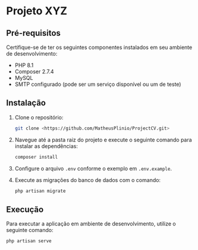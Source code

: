 # Projeto XYZ

## Pré-requisitos

Certifique-se de ter os seguintes componentes instalados em seu ambiente de desenvolvimento:

- PHP 8.1
- Composer 2.7.4
- MySQL
- SMTP configurado (pode ser um serviço disponível ou um de teste)

## Instalação

1. Clone o repositório:

    ```bash
    git clone <https://github.com/MatheusPlinio/ProjectCV.git>
    ```

2. Navegue até a pasta raiz do projeto e execute o seguinte comando para instalar as dependências:

    ```bash
    composer install
    ```

3. Configure o arquivo `.env` conforme o exemplo em `.env.example`.

4. Execute as migrações do banco de dados com o comando:

    ```bash
    php artisan migrate
    ```

## Execução

Para executar a aplicação em ambiente de desenvolvimento, utilize o seguinte comando:

```bash
php artisan serve
